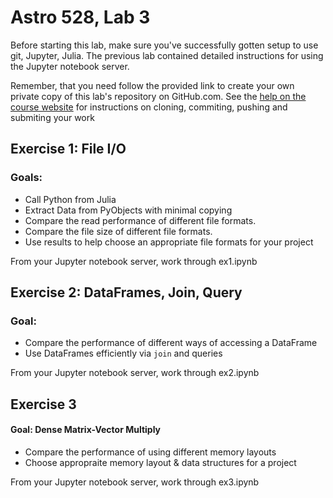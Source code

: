 # Astro 528, Lab 3

Before starting this lab, make sure you've successfully gotten setup to use git, Jupyter, Julia.
The previous lab contained detailed instructions for using the Jupyter notebook server.  

Remember, that you need follow the provided link to create your own private copy of this lab's repository on GitHub.com.   See the
[help on the course website](https://psuastro528.github.io/lessons/how-to-use-aci/) for instructions on cloning, commiting, pushing and submiting your work

## Exercise 1: File I/O
### Goals:  

- Call Python from Julia
- Extract Data from PyObjects with minimal copying
- Compare the read performance of different file formats.
- Compare the file size of different file formats.
- Use results to help choose an appropriate file formats for your project

From your Jupyter notebook server, work through ex1.ipynb

## Exercise 2: DataFrames, Join, Query
### Goal:

- Compare the performance of different ways of accessing a DataFrame 
- Use DataFrames efficiently via `join` and queries

From your Jupyter notebook server, work through ex2.ipynb


## Exercise 3
#### Goal:  Dense Matrix-Vector Multiply

- Compare the performance of using different memory layouts
- Choose appropraite memory layout & data structures for a project

From your Jupyter notebook server, work through ex3.ipynb


